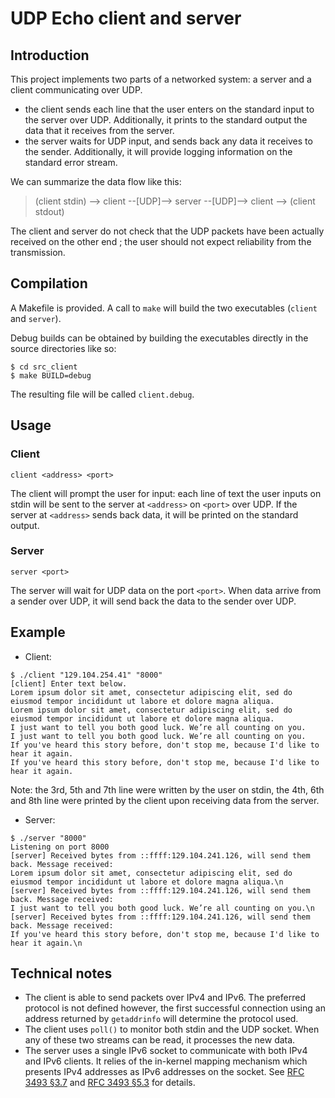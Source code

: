 # UDP Echo client and server

## Introduction

This project implements two parts of a networked system: a server and a client communicating over UDP.

* the client sends each line that the user enters on the standard input to the server over UDP. Additionally, it prints to the standard output the data that it receives from the server.
* the server waits for UDP input, and sends back any data it receives to the sender. Additionally, it will provide logging information on the standard error stream.

We can summarize the data flow like this:

> (client stdin) --> client --[UDP]--> server --[UDP]--> client --> (client stdout)

The client and server do not check that the UDP packets have been actually received on the other end ; the user should not expect reliability from the transmission.

## Compilation

A Makefile is provided. A call to `make` will build the two executables (`client` and `server`).

Debug builds can be obtained by building the executables directly in the source directories like so:
``` console
$ cd src_client
$ make BUILD=debug
```
The resulting file will be called `client.debug`.

## Usage

### Client

```
client <address> <port>
```

The client will prompt the user for input: each line of text the user inputs on stdin will be sent to the server at `<address>` on `<port>` over UDP. If the server at `<address>` sends back data, it will be printed on the standard output.

### Server
```
server <port>
```

The server will wait for UDP data on the port `<port>`. When data arrive from a sender over UDP, it will send back the data to the sender over UDP.

## Example

* Client:
``` console
$ ./client "129.104.254.41" "8000"
[client] Enter text below.
Lorem ipsum dolor sit amet, consectetur adipiscing elit, sed do eiusmod tempor incididunt ut labore et dolore magna aliqua.
Lorem ipsum dolor sit amet, consectetur adipiscing elit, sed do eiusmod tempor incididunt ut labore et dolore magna aliqua.
I just want to tell you both good luck. We’re all counting on you.
I just want to tell you both good luck. We’re all counting on you.
If you've heard this story before, don't stop me, because I'd like to hear it again.
If you've heard this story before, don't stop me, because I'd like to hear it again.
```
Note: the 3rd, 5th and 7th line were written by the user on stdin, the 4th, 6th and 8th line were printed by the client upon receiving data from the server.

* Server:
```console
$ ./server "8000"
Listening on port 8000
[server] Received bytes from ::ffff:129.104.241.126, will send them back. Message received:
Lorem ipsum dolor sit amet, consectetur adipiscing elit, sed do eiusmod tempor incididunt ut labore et dolore magna aliqua.\n
[server] Received bytes from ::ffff:129.104.241.126, will send them back. Message received:
I just want to tell you both good luck. We’re all counting on you.\n
[server] Received bytes from ::ffff:129.104.241.126, will send them back. Message received:
If you've heard this story before, don't stop me, because I'd like to hear it again.\n
```

## Technical notes

* The client is able to send packets over IPv4 and IPv6. The preferred protocol is not defined however, the first successful connection using an address returned by `getaddrinfo` will determine the protocol used.
* The client uses `poll()` to monitor both stdin and the UDP socket. When any of these two streams can be read, it processes the new data.
* The server uses a single IPv6 socket to communicate with both IPv4 and IPv6 clients. It relies of the in-kernel mapping mechanism which presents IPv4 addresses as IPv6 addresses on the socket. See [RFC 3493 §3.7](https://tools.ietf.org/html/rfc3493#section-3.7) and [RFC 3493 §5.3](https://tools.ietf.org/html/rfc3493#section-5.3) for details.

